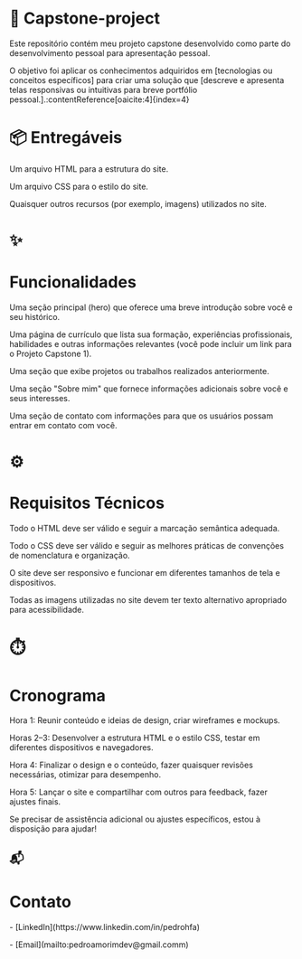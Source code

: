 # 🧠 Capstone-project
<p>Este repositório contém meu projeto capstone desenvolvido como parte do desenvolvimento pessoal para apresentaçâo pessoal.</p>
<p>O objetivo foi aplicar os conhecimentos adquiridos em [tecnologias ou conceitos específicos] para criar uma solução que [descreve e apresenta telas responsivas ou intuitivas para breve portfólio pessoal.].:contentReference[oaicite:4]{index=4}</p>

# 📦 Entregáveis
<p>Um arquivo HTML para a estrutura do site.</p>
<p>Um arquivo CSS para o estilo do site.</p>
<p>Quaisquer outros recursos (por exemplo, imagens) utilizados no site.</p>

# ✨ <h1>Funcionalidades</h1>
<p>Uma seção principal (hero) que oferece uma breve introdução sobre você e seu histórico.</p>
<p>Uma página de currículo que lista sua formação, experiências profissionais, habilidades e outras informações relevantes (você pode incluir um link para o Projeto Capstone 1).</p>
<p>Uma seção que exibe projetos ou trabalhos realizados anteriormente.</p>
<p>Uma seção "Sobre mim" que fornece informações adicionais sobre você e seus interesses.</p>
<p>Uma seção de contato com informações para que os usuários possam entrar em contato com você.</p>

# ⚙️ <h1>Requisitos Técnicos</h1>
<p>Todo o HTML deve ser válido e seguir a marcação semântica adequada.</p>
<p>Todo o CSS deve ser válido e seguir as melhores práticas de convenções de nomenclatura e organização.</p>
<p>O site deve ser responsivo e funcionar em diferentes tamanhos de tela e dispositivos.</p>
<p>Todas as imagens utilizadas no site devem ter texto alternativo apropriado para acessibilidade.</p>

# ⏱️ <h1>Cronograma</h1>
<p>Hora 1: Reunir conteúdo e ideias de design, criar wireframes e mockups.</p>
<p>Horas 2–3: Desenvolver a estrutura HTML e o estilo CSS, testar em diferentes dispositivos e navegadores.</p>
<p>Hora 4: Finalizar o design e o conteúdo, fazer quaisquer revisões necessárias, otimizar para desempenho.</p>
<p>Hora 5: Lançar o site e compartilhar com outros para feedback, fazer ajustes finais.</p>


Se precisar de assistência adicional ou ajustes específicos, estou à disposição para ajudar!

## 📬 <h1>Contato</h1>

<p> - [LinkedIn](https://www.linkedin.com/in/pedrohfa) </p>
<p> - [Email](mailto:pedroamorimdev@gmail.comm) </p>

### 

